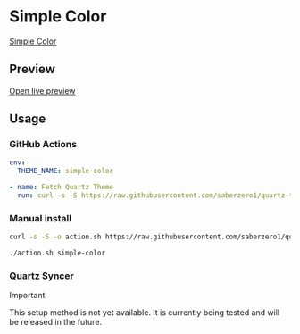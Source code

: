 # Simple Color

[Simple Color](https://nayasinghania.com)

## Preview

[Open live preview](https://quartz-themes.github.io/simple-color/)

## Usage

### GitHub Actions

```yaml
env:
  THEME_NAME: simple-color
```

```yaml
- name: Fetch Quartz Theme
  run: curl -s -S https://raw.githubusercontent.com/saberzero1/quartz-themes/master/action.sh | bash -s -- $THEME_NAME
```

### Manual install

```bash
curl -s -S -o action.sh https://raw.githubusercontent.com/saberzero1/quartz-themes/master/action.sh

./action.sh simple-color
```

### Quartz Syncer

> [!IMPORTANT]
> This setup method is not yet available. It is currently being tested and will be released in the future.
